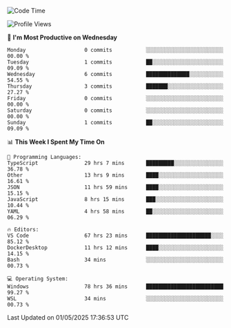<!--START_SECTION:waka-->
![Code Time](http://img.shields.io/badge/Code%20Time-4%2C809%20hrs%2057%20mins-blue)

![Profile Views](http://img.shields.io/badge/Profile%20Views-0-blue)

📅 **I'm Most Productive on Wednesday** 

```text
Monday                   0 commits           ░░░░░░░░░░░░░░░░░░░░░░░░░   00.00 % 
Tuesday                  1 commits           ██░░░░░░░░░░░░░░░░░░░░░░░   09.09 % 
Wednesday                6 commits           ██████████████░░░░░░░░░░░   54.55 % 
Thursday                 3 commits           ███████░░░░░░░░░░░░░░░░░░   27.27 % 
Friday                   0 commits           ░░░░░░░░░░░░░░░░░░░░░░░░░   00.00 % 
Saturday                 0 commits           ░░░░░░░░░░░░░░░░░░░░░░░░░   00.00 % 
Sunday                   1 commits           ██░░░░░░░░░░░░░░░░░░░░░░░   09.09 % 
```


📊 **This Week I Spent My Time On** 

```text
💬 Programming Languages: 
TypeScript               29 hrs 7 mins       █████████░░░░░░░░░░░░░░░░   36.78 % 
Other                    13 hrs 9 mins       ████░░░░░░░░░░░░░░░░░░░░░   16.61 % 
JSON                     11 hrs 59 mins      ████░░░░░░░░░░░░░░░░░░░░░   15.15 % 
JavaScript               8 hrs 15 mins       ███░░░░░░░░░░░░░░░░░░░░░░   10.44 % 
YAML                     4 hrs 58 mins       ██░░░░░░░░░░░░░░░░░░░░░░░   06.29 % 

🔥 Editors: 
VS Code                  67 hrs 23 mins      █████████████████████░░░░   85.12 % 
DockerDesktop            11 hrs 12 mins      ████░░░░░░░░░░░░░░░░░░░░░   14.15 % 
Bash                     34 mins             ░░░░░░░░░░░░░░░░░░░░░░░░░   00.73 % 

💻 Operating System: 
Windows                  78 hrs 36 mins      █████████████████████████   99.27 % 
WSL                      34 mins             ░░░░░░░░░░░░░░░░░░░░░░░░░   00.73 % 
```


 Last Updated on 01/05/2025 17:36:53 UTC
<!--END_SECTION:waka-->
